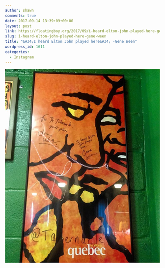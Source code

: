 ```yaml
---
author: shawn
comments: true
date: 2017-09-14 13:39:09+00:00
layout: post
link: https://floatingboy.org/2017/09/i-heard-elton-john-played-here-gene-ween/
slug: i-heard-elton-john-played-here-gene-ween
title: "&#34;I heard Elton John played here&#34; -Gene Ween"
wordpress_id: 1611
categories:
  - Instagram
---
```


[!["I heard Elton John played here" -Gene Ween](/assets/media/2017/09/21107263_262108497628975_3240471426611806208_n.jpg)](/assets/media/2017/09/21107263_262108497628975_3240471426611806208_n.jpg)
